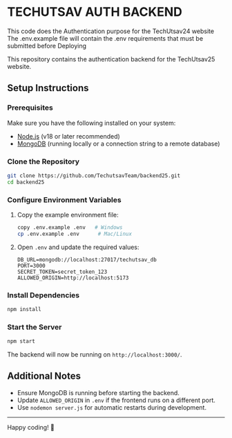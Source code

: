 # TECHUTSAV AUTH BACKEND

This code does the Authentication purpose for the TechUtsav24 website The .env.example file will contain the .env requirements that must be submitted before Deploying

This repository contains the authentication backend for the TechUtsav25 website.

## Setup Instructions

### Prerequisites
Make sure you have the following installed on your system:
- [Node.js](https://nodejs.org/) (v18 or later recommended)
- [MongoDB](https://www.mongodb.com/) (running locally or a connection string to a remote database)

### Clone the Repository
```sh
git clone https://github.com/TechutsavTeam/backend25.git
cd backend25
```

### Configure Environment Variables
1. Copy the example environment file:
   ```sh
   copy .env.example .env   # Windows
   cp .env.example .env      # Mac/Linux
   ```
2. Open `.env` and update the required values:
   ```env
   DB_URL=mongodb://localhost:27017/techutsav_db
   PORT=3000
   SECRET_TOKEN=secret_token_123
   ALLOWED_ORIGIN=http://localhost:5173
   ```

### Install Dependencies
```sh
npm install
```

### Start the Server
```sh
npm start
```

The backend will now be running on `http://localhost:3000/`.

## Additional Notes
- Ensure MongoDB is running before starting the backend.
- Update `ALLOWED_ORIGIN` in `.env` if the frontend runs on a different port.
- Use `nodemon server.js` for automatic restarts during development.

---

Happy coding! 🚀